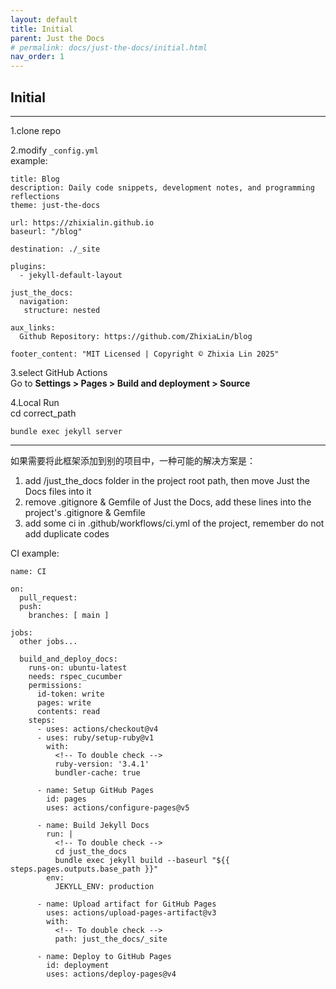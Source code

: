 ```yaml
---
layout: default
title: Initial
parent: Just the Docs
# permalink: docs/just-the-docs/initial.html
nav_order: 1
---
```


## Initial

---

1.clone repo

2.modify `_config.yml`  
  example:

  ```
  title: Blog
  description: Daily code snippets, development notes, and programming reflections
  theme: just-the-docs

  url: https://zhixialin.github.io
  baseurl: "/blog"

  destination: ./_site

  plugins:
    - jekyll-default-layout

  just_the_docs:
    navigation:
     structure: nested

  aux_links:
    Github Repository: https://github.com/ZhixiaLin/blog

  footer_content: "MIT Licensed | Copyright © Zhixia Lin 2025"
  ```

3.select GitHub Actions  
  Go to **Settings > Pages > Build and deployment > Source**

4.Local Run  
  cd correct_path

  ```
  bundle exec jekyll server
  ```

---

如果需要将此框架添加到别的项目中，一种可能的解决方案是：
1. add /just_the_docs folder in the project root path, then move Just the Docs files into it
2. remove .gitignore & Gemfile of Just the Docs, add these lines into the project's .gitignore & Gemfile
3. add some ci in .github/workflows/ci.yml of the project, remember do not add duplicate codes

CI example:

```
name: CI

on:
  pull_request:
  push:
    branches: [ main ]

jobs:
  other jobs...

  build_and_deploy_docs:
    runs-on: ubuntu-latest
    needs: rspec_cucumber
    permissions:
      id-token: write
      pages: write
      contents: read
    steps:
      - uses: actions/checkout@v4
      - uses: ruby/setup-ruby@v1
        with:
          <!-- To double check -->
          ruby-version: '3.4.1'
          bundler-cache: true

      - name: Setup GitHub Pages
        id: pages
        uses: actions/configure-pages@v5

      - name: Build Jekyll Docs
        run: |
          <!-- To double check -->
          cd just_the_docs
          bundle exec jekyll build --baseurl "${{ steps.pages.outputs.base_path }}"
        env:
          JEKYLL_ENV: production

      - name: Upload artifact for GitHub Pages
        uses: actions/upload-pages-artifact@v3
        with:
          <!-- To double check -->
          path: just_the_docs/_site

      - name: Deploy to GitHub Pages
        id: deployment
        uses: actions/deploy-pages@v4
```